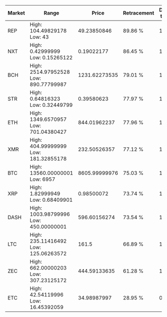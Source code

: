 | Market | Range | Price| Retracement | Doubles to 50% |
| --- | --- | --- | --- | --- |
| REP | High: 104.49829178<br />Low: 43 | 49.23850846 | 89.86 % | 1.50 |
| NXT | High: 0.42999999<br />Low: 0.15265122 | 0.19022177 | 86.45 % | 1.53 |
| BCH | High: 2514.97952528<br />Low: 890.77799987 | 1231.62273535 | 79.01 % | 1.38 |
| STR | High: 0.64816323<br />Low: 0.32449799 | 0.39580623 | 77.97 % | 1.23 |
| ETH | High: 1349.6570957<br />Low: 701.04380427 | 844.01962237 | 77.96 % | 1.21 |
| XMR | High: 404.99999999<br />Low: 181.32855178 | 232.50526357 | 77.12 % | 1.26 |
| BTC | High: 13560.00000001<br />Low: 6957 | 8605.99999976 | 75.03 % | 1.19 |
| XRP | High: 1.82999949<br />Low: 0.68409901 | 0.98500072 | 73.74 % | 1.28 |
| DASH | High: 1003.98799996<br />Low: 450.00000001 | 596.60156274 | 73.54 % | 1.22 |
| LTC | High: 235.11416492<br />Low: 125.06263572 | 161.5 | 66.89 % | 1.12 |
| ZEC | High: 662.00000203<br />Low: 307.23125172 | 444.59133635 | 61.28 % | 1.09 |
| ETC | High: 42.54119996<br />Low: 16.45392059 | 34.98987997 | 28.95 % | 0.00 |
